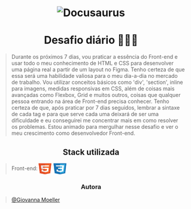 <h1 align="center">
  
  <img src="https://7daysofcode.io/assets/img/background-7days.1662756777.svg" alt="Docusaurus"></a>
</h1>


<h1 align="center">Desafio diário 🧑🏾‍💻</h1>

>Durante os próximos 7 dias,
vou praticar a essência do Front-end e usar todo o meu conhecimento de HTML e CSS para 
desenvolver uma página real a partir de um layout no Figma. Tenho certeza de que essa será
uma habilidade valiosa para o meu dia-a-dia no mercado de trabalho. Vou utilizar conceitos
básicos como 'div', 'section', inline para imagens, medidas responsivas em CSS, além de coisas
mais avançadas como Flexbox, Grid e muitos outros, coisas que qualquer pessoa entrando na área 
de Front-end precisa conhecer. Tenho certeza de que, após praticar por 7 dias seguidos, lembrar 
a sintaxe de cada tag e para que serve cada uma deixará de ser uma dificuldade e eu conseguirei 
me concentrar mais em como resolver os problemas. Estou animado para mergulhar nesse desafio e 
ver o meu crescimento como desenvolvedor Front-end.

<h2 align="center">Stack utilizada</h2>

>Front-end:<img align="center" alt="Rafa-HTML" height="30" width="40" src="https://raw.githubusercontent.com/devicons/devicon/master/icons/html5/html5-original.svg"><img align="center" alt="Rafa-CSS" height="30" width="40" src="https://raw.githubusercontent.com/devicons/devicon/master/icons/css3/css3-original.svg">


<h3 align="center">Autora</h3>



 >[@Giovanna Moeller](https://github.com/giovannamoeller)
